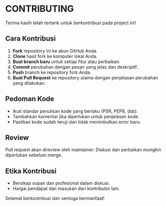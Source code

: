 # CONTRIBUTING

Terima kasih telah tertarik untuk berkontribusi pada project ini!

## Cara Kontribusi

1. **Fork** repository ini ke akun GitHub Anda.
2. **Clone** hasil fork ke komputer lokal Anda.
3. **Buat branch baru** untuk setiap fitur atau perbaikan.
4. **Commit** perubahan dengan pesan yang jelas dan deskriptif.
5. **Push** branch ke repository fork Anda.
6. **Buat Pull Request** ke repository utama dengan penjelasan perubahan yang dilakukan.

## Pedoman Kode

- Ikuti standar penulisan kode yang berlaku (PSR, PEP8, dsb).
- Tambahkan komentar jika diperlukan untuk penjelasan kode.
- Pastikan kode sudah teruji dan tidak menimbulkan error baru.

## Review

Pull request akan direview oleh maintainer. Diskusi dan perbaikan mungkin diperlukan sebelum merge.

## Etika Kontribusi

- Bersikap sopan dan profesional dalam diskusi.
- Hargai pendapat dan masukan dari kontributor lain.

Selamat berkontribusi dan semoga bermanfaat!
